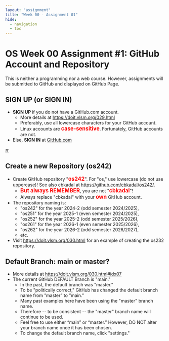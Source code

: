 ```yaml
---
layout: "assignment"
title: "Week 00 - Assignment 01"
hide:
  - navigation
  - toc
---
```


# OS Week 00 Assignment #1: GitHub Account and Repository

This is neither a programming nor a web course.
However, assignments will be submitted to GitHub and displayed on GitHub Page.

## SIGN UP (or SIGN IN)

* **SIGN UP** if you do not have a GitHub.com account.
  * More details at <https://doit.vlsm.org/029.html>
  * Preferably, use all lowercase characters for your GitHub account.
  * Linux accounts are <span style="color:red; font-weight:bold; font-size:larger;">case-sensitive</span>.
    Fortunately, GitHub accounts are not. 
* Else, **SIGN IN** at [GitHub.com](https://github.com)

[&#x213C;](#)<br id="idx01">
## Create a new Repository (os242)
* Create GitHub repository "<span style="color:red; font-weight:bold; font-size:larger;">os242</span>".
  For "os," use lowercase (do not use uppercase)!
  See also cbkadal at <https://github.com/cbkadal/os242/>.
  * <span style="color:red; font-weight:bold; font-size:larger;">But always REMEMBER</span>,
    you are not "<span style="color:red; font-weight:bold; font-size:larger;">cbkadal</span>"!
  * Always replace "cbkadal" with your 
    <span style="color:red; font-weight:bold; font-size:larger;">own</span> GitHub account.
* The repository naming is:
  * "os242" for the year 2024-2 (odd semester 2024/2025),
  * "os251" for the year 2025-1 (even semester 2024/2025),
  * "os252" for the year 2025-2 (odd semester 2025/2026),
  * "os261" for the year 2026-1 (even semester 2025/2026),
  * "os262" for the year 2026-2 (odd semester 2026/2027),
  * etc.
* Visit <https://doit.vlsm.org/030.html> for an example of creating the os232 repository.

## Default Branch: **main** or **master**?

* More details at <https://doit.vlsm.org/030.html#idx07>
* The current GitHub DEFAULT Branch is "main."
  * In the past, the default branch was "master."
  * To be "politically correct," GitHub has changed the default branch
    name from ”master” to ”main.”
  * Many past examples here have been using the "master" branch name.
  * Therefore -- to be consistent -- the "master" branch name will
    continue to be used.
  * Feel free to use either “main” or “master.” However, DO NOT alter your branch name once it has been chosen.
  * To change the default branch name, click "settings."